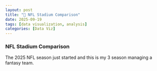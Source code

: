 ```yaml
---
layout: post
title: "🏉 NFL Stadium Comparison"
date: 2025-09-19
tags: [data visualization, analysis]
categories: [Data Viz]
---
```


### NFL Stadium Comparison

The 2025 NFL season just started and this is my 3 season managing a fantasy team.
